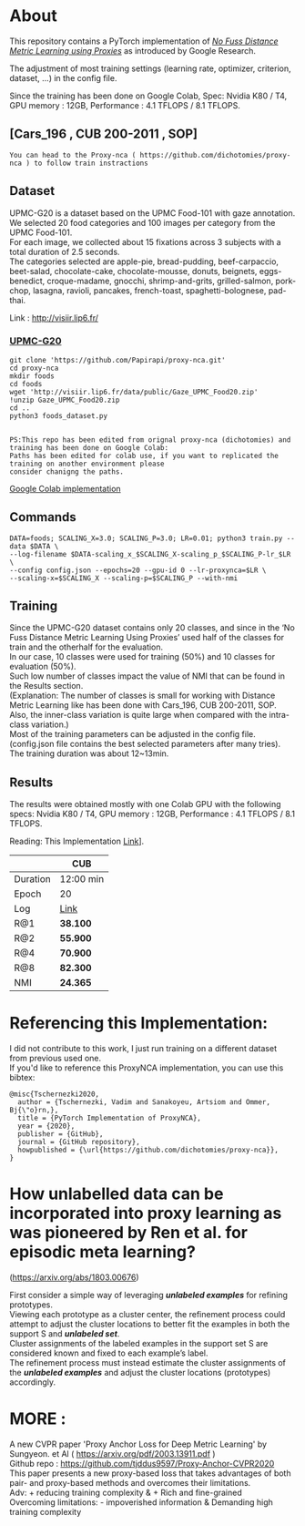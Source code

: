 
# About

This repository contains a PyTorch implementation of [*No Fuss Distance Metric Learning using Proxies*](https://arxiv.org/pdf/1703.07464.pdf) as introduced by Google Research.

The adjustment of most training settings (learning rate, optimizer, criterion, dataset, ...) in the config file. 

Since the training has been done on Google Colab, Spec: Nvidia K80 / T4, GPU memory : 12GB, Performance : 4.1 TFLOPS / 8.1 TFLOPS.


## [Cars_196 , CUB 200-2011 , SOP]
```
You can head to the Proxy-nca ( https://github.com/dichotomies/proxy-nca ) to follow train instractions
```
## Dataset

UPMC-G20 is a dataset based on the UPMC Food-101 with gaze annotation.<br/>
We selected 20 food categories and 100 images per category from the UPMC Food-101.<br/>
For each image, we collected about 15 fixations across 3 subjects with a total duration of 2.5 seconds.<br/> 
The categories selected are apple-pie, bread-pudding, beef-carpaccio, beet-salad, chocolate-cake, 
chocolate-mousse, donuts, beignets, eggs-benedict, croque-madame, gnocchi, shrimp-and-grits, grilled-salmon,
pork-chop, lasagna, ravioli, pancakes, french-toast, spaghetti-bolognese, pad-thai.

Link : http://visiir.lip6.fr/

### [UPMC-G20](http://visiir.lip6.fr/)

```
git clone 'https://github.com/Papirapi/proxy-nca.git'
cd proxy-nca
mkdir foods
cd foods
wget 'http://visiir.lip6.fr/data/public/Gaze_UPMC_Food20.zip'
!unzip Gaze_UPMC_Food20.zip
cd ..
python3 foods_dataset.py


PS:This repo has been edited from orignal proxy-nca (dichotomies) and training has been done on Google Colab:
Paths has been edited for colab use, if you want to replicated the training on another environment please 
consider chanigng the paths.

```
[Google Colab implementation](https://colab.research.google.com/drive/1orzykB4Gf8ly1pYdzSgGEV9h7h_McnCl?usp=sharing)



## Commands

```
DATA=foods; SCALING_X=3.0; SCALING_P=3.0; LR=0.01; python3 train.py --data $DATA \
--log-filename $DATA-scaling_x_$SCALING_X-scaling_p_$SCALING_P-lr_$LR \
--config config.json --epochs=20 --gpu-id 0 --lr-proxynca=$LR \
--scaling-x=$SCALING_X --scaling-p=$SCALING_P --with-nmi
```
## Training

Since the UPMC-G20 dataset contains only 20 classes, and since in the ‘No Fuss Distance Metric Learning Using Proxies’ 
used half of the classes for train and the otherhalf for the evaluation.<br/>
In our case, 10 classes were used for training (50%) and 10 classes for evaluation (50%).<br/>
Such low number of classes impact the value of NMI that can be found in the Results section.<br/>
(Explanation: The number of classes is small for working with Distance Metric Learning like has been done with Cars_196, CUB 200-2011, SOP.
Also, the inner-class variation is quite large when compared with the intra-class variation.)<br/>
Most of the training parameters can be adjusted in the config file. <br/>
(config.json file contains the best selected parameters after many tries).<br/>
The training duration was about 12~13min.

## Results

The results were obtained mostly with one Colab GPU with the following specs:
Nvidia K80 / T4, GPU memory : 12GB, Performance : 4.1 TFLOPS / 8.1 TFLOPS.

Reading: This Implementation [Link](https://arxiv.org/pdf/1703.07464.pdf)].

|          | CUB               |
| -------- | ----------------- |
| Duration | 12:00 min         |
| Epoch    | 20                |
| Log      | [Link](https://github.com/Papirapi/proxy-nca/blob/master/log/foods-scaling_x_3.0-scaling_p_3.0-lr_0.01.log)| 
| R@1      | **38.100**        |
| R@2      | **55.900**        |
| R@4      | **70.900**        |
| R@8      | **82.300**        |
| NMI      | **24.365**        |


# Referencing this Implementation:
I did not contribute to this work, I just run training on a different dataset from previous used one.<br/>
If you'd like to reference this ProxyNCA implementation, you can use this bibtex:
 
```
@misc{Tschernezki2020,
  author = {Tschernezki, Vadim and Sanakoyeu, Artsiom and Ommer, Bj{\"o}rn,},
  title = {PyTorch Implementation of ProxyNCA},
  year = {2020},
  publisher = {GitHub},
  journal = {GitHub repository},
  howpublished = {\url{https://github.com/dichotomies/proxy-nca}},
}
```


# How unlabelled data can be incorporated into proxy learning as was pioneered by Ren et al. for episodic meta learning?
(https://arxiv.org/abs/1803.00676) 

First consider a simple way of leveraging ***unlabeled examples*** for refining prototypes.<br/>
Viewing each prototype as a cluster center, the refinement process could attempt to adjust the cluster locations to better fit the examples in both the support S and ***unlabeled set***.<br/>
Cluster assignments of the labeled examples in the support set S are considered known and fixed to each example’s label.<br/>
The refinement process must instead estimate the cluster assignments of the ***unlabeled examples*** and adjust the cluster locations (prototypes) accordingly.<br/>


# MORE : 
A new CVPR paper 'Proxy Anchor Loss for Deep Metric Learning' by Sungyeon. et Al ( https://arxiv.org/pdf/2003.13911.pdf )<br/>
Github repo : https://github.com/tjddus9597/Proxy-Anchor-CVPR2020 <br/>
This paper presents a new proxy-based loss that takes advantages of both pair- and proxy-based methods and overcomes their limitations.<br/>
Adv: + reducing training complexity & + Rich and fine-grained <br/>
Overcoming limitations: - impoverished information & Demanding high training complexity
